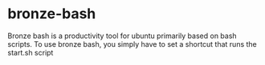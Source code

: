 # bronze-bash
Bronze bash is a productivity tool for ubuntu primarily based on bash scripts. To use bronze bash, you simply have to set a shortcut that runs the start.sh script
